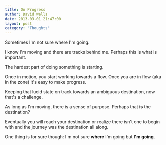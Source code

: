 ```yaml
---
title: On Progress
author: David Wells
date: 2013-03-01 21:47:00
layout: post
category: "Thoughts"
---
```


Sometimes I'm not sure where I'm going.

I know I'm moving and there are tracks behind me. Perhaps this is what is important.

The hardest part of doing something is starting.

Once in motion, you start working towards a flow. Once you are in flow (aka in the zone) it's easy to make progress.

Keeping that lucid state on track towards an ambiguous destination, now that's a challenge.

As long as I'm moving, there is a sense of purpose. Perhaps that <strong>is</strong> the destination?

Eventually you will reach your destination or realize there isn't one to begin with and the journey was the destination all along.

One thing is for sure though: I'm not sure <strong>where</strong> I'm going but <strong>I'm going</strong>.
